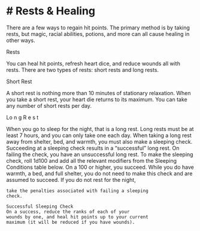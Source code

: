 # # Rests & Healing

There are a few ways to regain hit points. The
primary method is by taking rests, but magic, racial
abilities, potions, and more can all cause healing in
other ways.

Rests

You can heal hit points, refresh heart dice, and
reduce wounds all with rests. There are two types of
rests: short rests and long rests.

Short Rest

A short rest is nothing more than 10 minutes of
stationary relaxation. When you take a short rest,
your heart die returns to its maximum. You can take
any number of short rests per day.

Lo n g R e s t

When you go to sleep for the night, that is a long
rest. Long rests must be at least 7 hours, and you can
only take one each day. When taking a long rest
away from shelter, bed, and warmth, you must also
make a sleeping check. Succeeding at a sleeping
check results in a “successful” long rest. On failing
the check, you have an unsuccessful long rest.
To make the sleeping check, roll 1d100 and add
all the relevant modifiers from the Sleeping
Conditions table below. On a 100 or higher, you
succeed.
While you do have warmth, a bed, and full
shelter, you do not need to make this check and are
assumed to succeed. If you do not rest for the night,

```
take the penalties associated with failing a sleeping
check.
```

```
Successful Sleeping Check
On a success, reduce the ranks of each of your
wounds by one, and heal hit points up to your current
maximum (it will be reduced if you have wounds).
```
